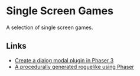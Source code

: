 # Single Screen Games

A selection of single screen games.

## Links

- [Create a dialog modal plugin in Phaser 3](https://gamedevacademy.org/create-a-dialog-modal-plugin-in-phaser-3-part-1/)
- [A procedurally generated roguelike using Phaser](https://www.bytesizeadventures.com/procjam-2014-a-procedurally-generated-roguelike-using-phaser/)